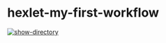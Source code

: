 # hexlet-my-first-workflow

[![show-directory](https://github.com/Morphius-IG/hexlet-my-first-workflow/actions/workflows/show-directory.yml/badge.svg)](https://github.com/Morphius-IG/hexlet-my-first-workflow/actions/workflows/show-directory.yml)
